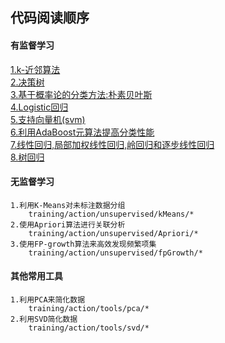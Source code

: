 ## 代码阅读顺序
#### 有监督学习
<a href='./supervised/kNearestNeighbor/KNN.py'>1.k-近邻算法</a>\
<a href='./supervised/decisionTree/trees.py'>2.决策树</a>\
<a href='./supervised/bayes'>3.基于概率论的分类方法:朴素贝叶斯</a>\
<a href='./supervised/logistic'>4.Logistic回归</a>\
<a href='./supervised/svm'>5.支持向量机(svm)</a>\
<a href='./supervised/AdaBoost'>6.利用AdaBoost元算法提高分类性能</a>\
<a href='./supervised/regression'>7.线性回归,局部加权线性回归,岭回归和逐步线性回归</a>\
<a href='./supervised/CART'>8.树回归</a>
#### 无监督学习
    1.利用K-Means对未标注数据分组
        training/action/unsupervised/kMeans/*
    2.使用Apriori算法进行关联分析
        training/action/unsupervised/Apriori/*
    3.使用FP-growth算法来高效发现频繁项集
        training/action/unsupervised/fpGrowth/*
#### 其他常用工具
    1.利用PCA来简化数据
        training/action/tools/pca/*
    2.利用SVD简化数据
        training/action/tools/svd/*

